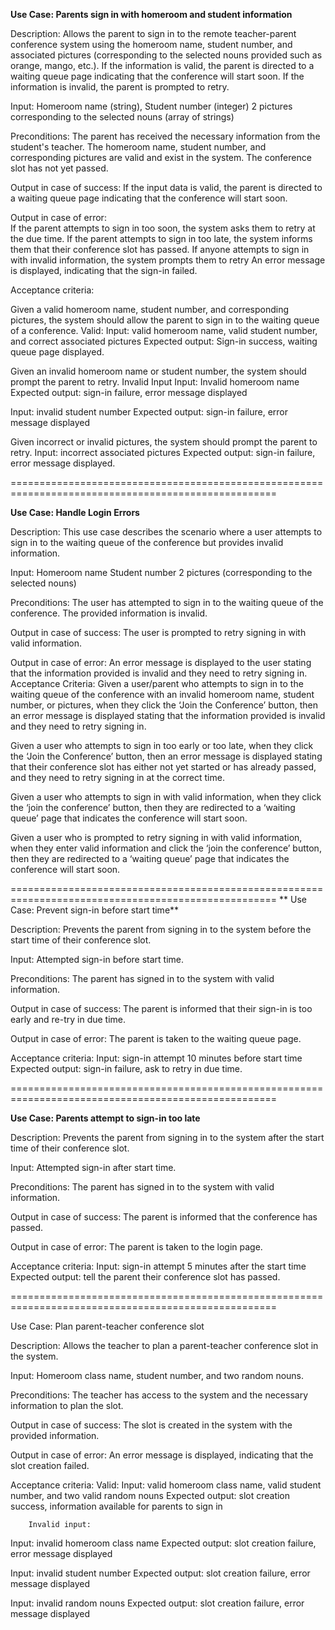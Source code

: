 **Use Case: Parents sign in with homeroom and student information**

Description: 
Allows the parent to sign in to the remote teacher-parent conference system using the homeroom name, student number, and associated pictures (corresponding to the selected nouns provided such as orange, mango, etc.).
If the information is valid, the parent is directed to a waiting queue page indicating that the conference will start soon. If the information is invalid, the parent is prompted to retry.


Input: 
Homeroom name (string), 
Student number (integer)
2 pictures corresponding to the selected nouns (array of strings)



Preconditions: 
The parent has received the necessary information from the student's teacher.
The homeroom name, student number, and corresponding pictures are valid and exist in the system.
The conference slot has not yet passed.


Output in case of success: 
If the input data is valid, the parent is directed to a waiting queue page indicating that the conference will start soon.


Output in case of error: 	
If the parent attempts to sign in too soon, the system asks them to retry at the due time.
If the parent attempts to sign in too late, the system informs them that their conference slot has passed.
If anyone attempts to sign in with invalid information, the system prompts them to retry
An error message is displayed, indicating that the sign-in failed.


Acceptance criteria:

Given a valid homeroom name, student number, and corresponding pictures, the system should allow the parent to sign in to the waiting queue of a conference.
		Valid:
Input: valid homeroom name, valid student number, and correct associated pictures
Expected output: Sign-in success, waiting queue page displayed.

Given an invalid homeroom name or student number, the system should prompt the parent to retry.
Invalid Input 
Input: Invalid homeroom name
Expected output: sign-in failure, error message displayed

Input: invalid student number
Expected output: sign-in failure, error message displayed

Given incorrect or invalid pictures, the system should prompt the parent to retry.
Input: incorrect associated pictures
Expected output: sign-in failure, error message displayed.

====================================================================================================

**Use Case: Handle Login Errors**

Description:
This use case describes the scenario where a user attempts to sign in to the waiting queue of the conference but provides invalid information.


Input:
Homeroom name
Student number
2 pictures (corresponding to the selected nouns)

Preconditions:
The user has attempted to sign in to the waiting queue of the conference.
The provided information is invalid.

Output in case of success:
The user is prompted to retry signing in with valid information.

Output in case of error:
An error message is displayed to the user stating that the information provided is invalid and they need to retry signing in.
Acceptance Criteria:
Given a user/parent who attempts to sign in to the waiting queue of the conference with an invalid homeroom name, student number, or pictures, when they click the ‘Join the Conference’ button, then an error message is displayed stating that the information provided is invalid and they need to retry signing in.

Given a user who attempts to sign in too early or too late, when they click the ‘Join the Conference’ button, then an error message is displayed stating that their conference slot has either not yet started or has already passed, and they need to retry signing in at the correct time.

Given a user who attempts to sign in with valid information, when they click the ‘join the conference’ button, then they are redirected to a ‘waiting queue’ page that indicates the conference will start soon.

Given a user who is prompted to retry signing in with valid information, when they enter valid information and click the ‘join the conference’ button, then they are redirected to a ‘waiting queue’ page that indicates the conference will start soon.




====================================================================================================
**
Use Case: Prevent sign-in before start time**

Description: 
Prevents the parent from signing in to the system before the start time of their conference slot.

Input: 
Attempted sign-in before start time. 

Preconditions: 
The parent has signed in to the system with valid information.

Output in case of success: 
The parent is informed that their sign-in is too early and re-try in due time.

Output in case of error: 
The parent is taken to the waiting queue page.

Acceptance criteria:
Input: sign-in attempt 10 minutes before start time
Expected output: sign-in failure, ask to retry in due time. 



====================================================================================================

**Use Case: Parents attempt to sign-in too late**

Description: 
Prevents the parent from signing in to the system after the start time of their conference slot.

Input: 
Attempted sign-in after start time. 

Preconditions: 
The parent has signed in to the system with valid information.

Output in case of success: 
The parent is informed that the conference has passed.

Output in case of error: 
The parent is taken to the login page.

Acceptance criteria:
Input: sign-in attempt 5 minutes after the start time
Expected output: tell the parent their conference slot has passed. 

====================================================================================================



Use Case: Plan parent-teacher conference slot

Description: 
Allows the teacher to plan a parent-teacher conference slot in the system.

Input: 
Homeroom class name, student number, and two random nouns.

Preconditions: 
The teacher has access to the system and the necessary information to plan the slot.

Output in case of success: 
The slot is created in the system with the provided information.

Output in case of error: 
An error message is displayed, indicating that the slot creation failed.

Acceptance criteria:
	Valid: 
Input: valid homeroom class name, valid student number, and two valid random nouns
Expected output: slot creation success, information available for parents to sign in

		Invalid input:
Input: invalid homeroom class name
Expected output: slot creation failure, error message displayed

Input: invalid student number
Expected output: slot creation failure, error message displayed

Input: invalid random nouns
Expected output: slot creation failure, error message displayed

